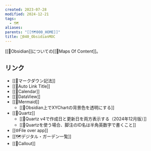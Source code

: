 ```yaml
---
created: 2023-07-28
modified: 2024-12-21
tags:
  - 🗺️
aliases: 
parents: "[[🗺️000_HOME]]"
title: 💎040_ObsidianMOC
---
```

[[🧰Obsidian]]についての[[📝Maps Of Content]]。

## リンク 
- [[🧰マークダウン記法]]
- [[💎Auto Link Title]]
- [[💎Calendar]]
- [[💎DataView]]
- [[🧰Mermaid]]
	- [[🦾Obsidian上でXYChartの背景色を透明にする]]
- [[🧰Quartz]]
	- [[🦾Quartz v4で作成日と更新日を両方表示する（2024年12月版）]]
	- [[💎Quartzを使う場合、脚注のID名は半角英数字で書くこと]]
- [[🌐File over app]]
- [[🗺️デジタル・ガーデン一覧]]
- [[💎Callout]]